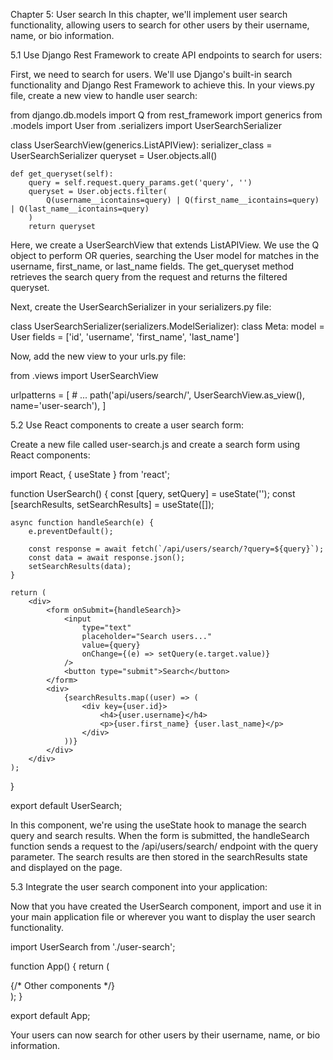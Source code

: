 Chapter 5: User search
In this chapter, we'll implement user search functionality, allowing users to search for other users by their username, name, or bio information.

5.1 Use Django Rest Framework to create API endpoints to search for users:

First, we need to  search for users. We'll use Django's built-in search functionality and Django Rest Framework to achieve this. In your views.py file, create a new view to handle user search:

from django.db.models import Q
from rest_framework import generics
from .models import User
from .serializers import UserSearchSerializer

class UserSearchView(generics.ListAPIView):
    serializer_class = UserSearchSerializer
    queryset = User.objects.all()

    def get_queryset(self):
        query = self.request.query_params.get('query', '')
        queryset = User.objects.filter(
            Q(username__icontains=query) | Q(first_name__icontains=query) | Q(last_name__icontains=query)
        )
        return queryset


Here, we create a UserSearchView that extends ListAPIView. We use the Q object to perform OR queries, searching the User model for matches in the username, first_name, or last_name fields. The get_queryset method retrieves the search query from the request and returns the filtered queryset.

Next, create the UserSearchSerializer in your serializers.py file:

class UserSearchSerializer(serializers.ModelSerializer):
    class Meta:
        model = User
        fields = ['id', 'username', 'first_name', 'last_name']

Now, add the new view to your urls.py file:

from .views import UserSearchView

urlpatterns = [
    # ...
    path('api/users/search/', UserSearchView.as_view(), name='user-search'),
]

5.2 Use React components to create a user search form:

Create a new file called user-search.js and create a search form using React components:

import React, { useState } from 'react';

function UserSearch() {
    const [query, setQuery] = useState('');
    const [searchResults, setSearchResults] = useState([]);

    async function handleSearch(e) {
        e.preventDefault();

        const response = await fetch(`/api/users/search/?query=${query}`);
        const data = await response.json();
        setSearchResults(data);
    }

    return (
        <div>
            <form onSubmit={handleSearch}>
                <input
                    type="text"
                    placeholder="Search users..."
                    value={query}
                    onChange={(e) => setQuery(e.target.value)}
                />
                <button type="submit">Search</button>
            </form>
            <div>
                {searchResults.map((user) => (
                    <div key={user.id}>
                        <h4>{user.username}</h4>
                        <p>{user.first_name} {user.last_name}</p>
                    </div>
                ))}
            </div>
        </div>
    );
}

export default UserSearch;

In this component, we're using the useState hook to manage the search query and search results. When the form is submitted, the handleSearch function sends a request to the /api/users/search/ endpoint with the query parameter. The search results are then stored in the searchResults state and displayed on the page.

5.3 Integrate the user search component into your application:

Now that you have created the UserSearch component, import and use it in your main application file or wherever you want to display the user search functionality.

import UserSearch from './user-search';

function App() {
    return (
        <div>
            {/* Other components */}
            <UserSearch />
        </div>
    );
}

export default App;


Your users can now search for other users by their username, name, or bio information.



